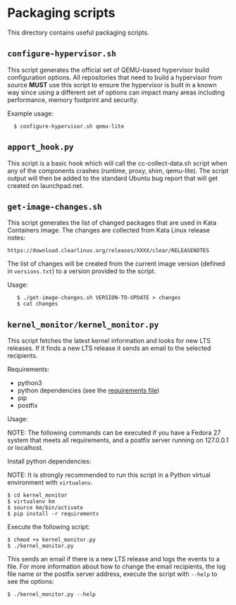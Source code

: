# Packaging scripts

This directory contains useful packaging scripts.

## `configure-hypervisor.sh`

This script generates the official set of QEMU-based hypervisor build
configuration options. All repositories that need to build a hypervisor
from source **MUST** use this script to ensure the hypervisor is built
in a known way since using a different set of options can impact many
areas including performance, memory footprint and security.

Example usage:

```
  $ configure-hypervisor.sh qemu-lite
```

## `apport_hook.py`

This script is a basic hook which will call the cc-collect-data.sh script
when any of the components crashes (runtime, proxy, shim, qemu-lite).
The script output will then be added to the standard Ubuntu bug report
that will get created on launchpad.net.

## `get-image-changes.sh`

This script generates the list of changed packages that are used in Kata
Containers image.  The changes are collected from Kata Linux release notes:

```
https://download.clearlinux.org/releases/XXXX/clear/RELEASENOTES
```

The list of changes will be created from the current image version (defined
in `versions.txt`) to a version provided to the script.

Usage:

```
   $ ./get-image-changes.sh VERSION-TO-UPDATE > changes
   $ cat changes
```

## `kernel_monitor/kernel_monitor.py`

This script fetches the latest kernel information and looks for new LTS releases.
If it finds a new LTS release it sends an email to the selected recipients.

Requirements:

* python3
* python dependencies (see the [requirements file](https://github.com/clearcontainers/packaging/scripts/kernel_monitor/requirements))
* pip
* postfix

Usage:

NOTE: The following commands can be executed if you have a Fedora 27 system that meets all requirements,
and a postfix server running on 127.0.0.1 or localhost.

Install python dependencies:

NOTE: It is strongly recommended to run this script in a Python virtual environment with `virtualenv`.
```
$ cd kernel_monitor
$ virtualenv km
$ source km/bin/activate
$ pip install -r requirements
```

Execute the following script:
```
$ chmod +x kernel_monitor.py
$ ./kernel_monitor.py
```

This sends an email if there is a new LTS release and logs the events to a file.
For more information about how to change the email recipients, the log file name or the
postfix server address, execute the script with `--help` to see the options:
```
$ ./kernel_monitor.py --help
```
